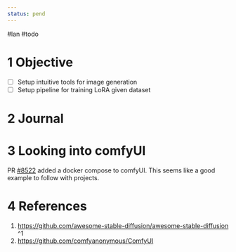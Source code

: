 ```yaml
---
status: pend
---
```


\#lan #todo

# 1 Objective

* [ ] Setup intuitive tools for image generation
* [ ] Setup pipeline for training LoRA given dataset

# 2 Journal

# 3 Looking into comfyUI

PR [\#8522](https://github.com/comfyanonymous/ComfyUI/pull/8522/commits/af0f199b1874d96bf60ce418e027b4fefbb7c7e7) added a docker compose to comfyUI. This seems like a good example to follow with projects.

# 4 References

1. https://github.com/awesome-stable-diffusion/awesome-stable-diffusion <a name="1" />^1
1. https://github.com/comfyanonymous/ComfyUI
